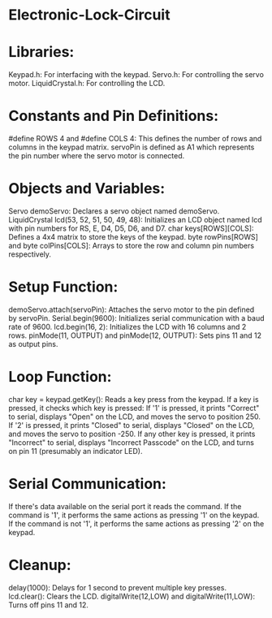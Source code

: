 # Electronic-Lock-Circuit

# Libraries:
Keypad.h: For interfacing with the keypad.
Servo.h: For controlling the servo motor.
LiquidCrystal.h: For controlling the LCD.

# Constants and Pin Definitions:
#define ROWS 4 and #define COLS 4: This defines the number of rows and columns in the keypad matrix.
servoPin is defined as A1 which represents the pin number where the servo motor is connected.

# Objects and Variables:
Servo demoServo: Declares a servo object named demoServo.
LiquidCrystal lcd(53, 52, 51, 50, 49, 48): Initializes an LCD object named lcd with pin numbers for RS, E, D4, D5, D6, and D7.
char keys[ROWS][COLS]: Defines a 4x4 matrix to store the keys of the keypad.
byte rowPins[ROWS] and byte colPins[COLS]: Arrays to store the row and column pin numbers respectively.

# Setup Function:
demoServo.attach(servoPin): Attaches the servo motor to the pin defined by servoPin.
Serial.begin(9600): Initializes serial communication with a baud rate of 9600.
lcd.begin(16, 2): Initializes the LCD with 16 columns and 2 rows.
pinMode(11, OUTPUT) and pinMode(12, OUTPUT): Sets pins 11 and 12 as output pins.

# Loop Function:
char key = keypad.getKey(): Reads a key press from the keypad.
If a key is pressed, it checks which key is pressed:
If '1' is pressed, it prints "Correct" to serial, displays "Open" on the LCD, and moves the servo to position 250.
If '2' is pressed, it prints "Closed" to serial, displays "Closed" on the LCD, and moves the servo to position -250.
If any other key is pressed, it prints "Incorrect" to serial, displays "Incorrect Passcode" on the LCD, and turns on pin 11 (presumably an indicator LED).

# Serial Communication:
If there's data available on the serial port it reads the command.
If the command is '1', it performs the same actions as pressing '1' on the keypad.
If the command is not '1', it performs the same actions as pressing '2' on the keypad.

# Cleanup:
delay(1000): Delays for 1 second to prevent multiple key presses.
lcd.clear(): Clears the LCD.
digitalWrite(12,LOW) and digitalWrite(11,LOW): Turns off pins 11 and 12.
